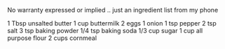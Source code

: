 No warranty expressed or implied .. just an ingredient list from my phone

1 Tbsp unsalted butter
1 cup buttermilk
2 eggs
1 onion
1 tsp pepper
2 tsp salt
3 tsp baking powder
1/4 tsp baking soda
1/3 cup sugar
1 cup all purpose flour
2 cups cornmeal
